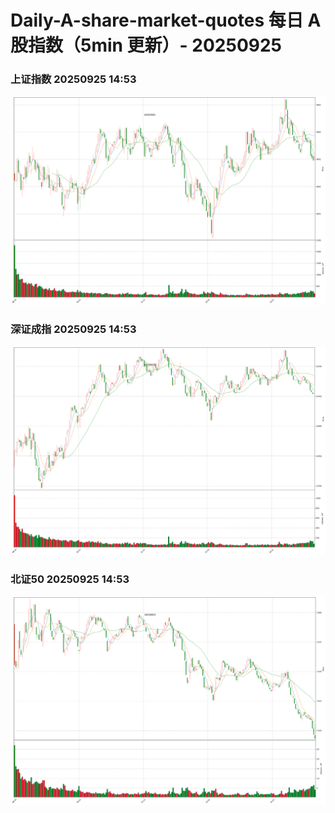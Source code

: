 
# Daily-A-share-market-quotes 每日 A 股指数（5min 更新）- 20250925

### 上证指数 20250925 14:53
![](./fig/2025/9/20250925-sh000001.png)

### 深证成指 20250925 14:53
![](./fig/2025/9/20250925-sz399001.png)

### 北证50 20250925 14:53
![](./fig/2025/9/20250925-bj899050.png)
